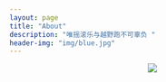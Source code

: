 ```yaml
---
layout: page
title: "About"
description: "唯摇滚乐与越野跑不可辜负 "
header-img: "img/blue.jpg"
---
```



<center>
    <p><img src="http://7xtcjb.com2.z0.glb.clouddn.com/11.jpg" align="center"></p>
</center>


